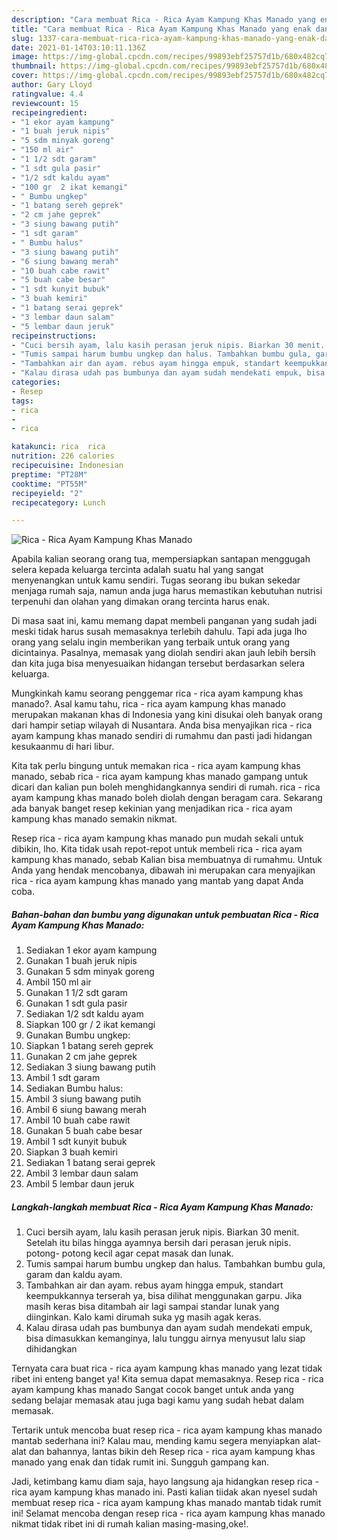 ```yaml
---
description: "Cara membuat Rica - Rica Ayam Kampung Khas Manado yang enak dan Mudah Dibuat"
title: "Cara membuat Rica - Rica Ayam Kampung Khas Manado yang enak dan Mudah Dibuat"
slug: 1337-cara-membuat-rica-rica-ayam-kampung-khas-manado-yang-enak-dan-mudah-dibuat
date: 2021-01-14T03:10:11.136Z
image: https://img-global.cpcdn.com/recipes/99893ebf25757d1b/680x482cq70/rica-rica-ayam-kampung-khas-manado-foto-resep-utama.jpg
thumbnail: https://img-global.cpcdn.com/recipes/99893ebf25757d1b/680x482cq70/rica-rica-ayam-kampung-khas-manado-foto-resep-utama.jpg
cover: https://img-global.cpcdn.com/recipes/99893ebf25757d1b/680x482cq70/rica-rica-ayam-kampung-khas-manado-foto-resep-utama.jpg
author: Gary Lloyd
ratingvalue: 4.4
reviewcount: 15
recipeingredient:
- "1 ekor ayam kampung"
- "1 buah jeruk nipis"
- "5 sdm minyak goreng"
- "150 ml air"
- "1 1/2 sdt garam"
- "1 sdt gula pasir"
- "1/2 sdt kaldu ayam"
- "100 gr  2 ikat kemangi"
- " Bumbu ungkep"
- "1 batang sereh geprek"
- "2 cm jahe geprek"
- "3 siung bawang putih"
- "1 sdt garam"
- " Bumbu halus"
- "3 siung bawang putih"
- "6 siung bawang merah"
- "10 buah cabe rawit"
- "5 buah cabe besar"
- "1 sdt kunyit bubuk"
- "3 buah kemiri"
- "1 batang serai geprek"
- "3 lembar daun salam"
- "5 lembar daun jeruk"
recipeinstructions:
- "Cuci bersih ayam, lalu kasih perasan jeruk nipis. Biarkan 30 menit. Setelah itu bilas hingga ayamnya bersih dari perasan jeruk nipis. potong- potong kecil agar cepat masak dan lunak."
- "Tumis sampai harum bumbu ungkep dan halus. Tambahkan bumbu gula, garam dan kaldu ayam."
- "Tambahkan air dan ayam. rebus ayam hingga empuk, standart keempukkannya terserah ya, bisa dilihat menggunakan garpu. Jika masih keras bisa ditambah air lagi sampai standar lunak yang diinginkan. Kalo kami dirumah suka yg masih agak keras."
- "Kalau dirasa udah pas bumbunya dan ayam sudah mendekati empuk, bisa dimasukkan kemanginya, lalu tunggu airnya menyusut lalu siap dihidangkan"
categories:
- Resep
tags:
- rica
- 
- rica

katakunci: rica  rica 
nutrition: 226 calories
recipecuisine: Indonesian
preptime: "PT28M"
cooktime: "PT55M"
recipeyield: "2"
recipecategory: Lunch

---
```



![Rica - Rica Ayam Kampung Khas Manado](https://img-global.cpcdn.com/recipes/99893ebf25757d1b/680x482cq70/rica-rica-ayam-kampung-khas-manado-foto-resep-utama.jpg)

Apabila kalian seorang orang tua, mempersiapkan santapan menggugah selera kepada keluarga tercinta adalah suatu hal yang sangat menyenangkan untuk kamu sendiri. Tugas seorang ibu bukan sekedar menjaga rumah saja, namun anda juga harus memastikan kebutuhan nutrisi terpenuhi dan olahan yang dimakan orang tercinta harus enak.

Di masa  saat ini, kamu memang dapat membeli panganan yang sudah jadi meski tidak harus susah memasaknya terlebih dahulu. Tapi ada juga lho orang yang selalu ingin memberikan yang terbaik untuk orang yang dicintainya. Pasalnya, memasak yang diolah sendiri akan jauh lebih bersih dan kita juga bisa menyesuaikan hidangan tersebut berdasarkan selera keluarga. 



Mungkinkah kamu seorang penggemar rica - rica ayam kampung khas manado?. Asal kamu tahu, rica - rica ayam kampung khas manado merupakan makanan khas di Indonesia yang kini disukai oleh banyak orang dari hampir setiap wilayah di Nusantara. Anda bisa menyajikan rica - rica ayam kampung khas manado sendiri di rumahmu dan pasti jadi hidangan kesukaanmu di hari libur.

Kita tak perlu bingung untuk memakan rica - rica ayam kampung khas manado, sebab rica - rica ayam kampung khas manado gampang untuk dicari dan kalian pun boleh menghidangkannya sendiri di rumah. rica - rica ayam kampung khas manado boleh diolah dengan beragam cara. Sekarang ada banyak banget resep kekinian yang menjadikan rica - rica ayam kampung khas manado semakin nikmat.

Resep rica - rica ayam kampung khas manado pun mudah sekali untuk dibikin, lho. Kita tidak usah repot-repot untuk membeli rica - rica ayam kampung khas manado, sebab Kalian bisa membuatnya di rumahmu. Untuk Anda yang hendak mencobanya, dibawah ini merupakan cara menyajikan rica - rica ayam kampung khas manado yang mantab yang dapat Anda coba.

<!--inarticleads1-->

##### Bahan-bahan dan bumbu yang digunakan untuk pembuatan Rica - Rica Ayam Kampung Khas Manado:

1. Sediakan 1 ekor ayam kampung
1. Gunakan 1 buah jeruk nipis
1. Gunakan 5 sdm minyak goreng
1. Ambil 150 ml air
1. Gunakan 1 1/2 sdt garam
1. Gunakan 1 sdt gula pasir
1. Sediakan 1/2 sdt kaldu ayam
1. Siapkan 100 gr / 2 ikat kemangi
1. Gunakan  Bumbu ungkep:
1. Siapkan 1 batang sereh geprek
1. Gunakan 2 cm jahe geprek
1. Sediakan 3 siung bawang putih
1. Ambil 1 sdt garam
1. Sediakan  Bumbu halus:
1. Ambil 3 siung bawang putih
1. Ambil 6 siung bawang merah
1. Ambil 10 buah cabe rawit
1. Gunakan 5 buah cabe besar
1. Ambil 1 sdt kunyit bubuk
1. Siapkan 3 buah kemiri
1. Sediakan 1 batang serai geprek
1. Ambil 3 lembar daun salam
1. Ambil 5 lembar daun jeruk




<!--inarticleads2-->

##### Langkah-langkah membuat Rica - Rica Ayam Kampung Khas Manado:

1. Cuci bersih ayam, lalu kasih perasan jeruk nipis. Biarkan 30 menit. Setelah itu bilas hingga ayamnya bersih dari perasan jeruk nipis. potong- potong kecil agar cepat masak dan lunak.
1. Tumis sampai harum bumbu ungkep dan halus. Tambahkan bumbu gula, garam dan kaldu ayam.
1. Tambahkan air dan ayam. rebus ayam hingga empuk, standart keempukkannya terserah ya, bisa dilihat menggunakan garpu. Jika masih keras bisa ditambah air lagi sampai standar lunak yang diinginkan. Kalo kami dirumah suka yg masih agak keras.
1. Kalau dirasa udah pas bumbunya dan ayam sudah mendekati empuk, bisa dimasukkan kemanginya, lalu tunggu airnya menyusut lalu siap dihidangkan




Ternyata cara buat rica - rica ayam kampung khas manado yang lezat tidak ribet ini enteng banget ya! Kita semua dapat memasaknya. Resep rica - rica ayam kampung khas manado Sangat cocok banget untuk anda yang sedang belajar memasak atau juga bagi kamu yang sudah hebat dalam memasak.

Tertarik untuk mencoba buat resep rica - rica ayam kampung khas manado mantab sederhana ini? Kalau mau, mending kamu segera menyiapkan alat-alat dan bahannya, lantas bikin deh Resep rica - rica ayam kampung khas manado yang enak dan tidak rumit ini. Sungguh gampang kan. 

Jadi, ketimbang kamu diam saja, hayo langsung aja hidangkan resep rica - rica ayam kampung khas manado ini. Pasti kalian tiidak akan nyesel sudah membuat resep rica - rica ayam kampung khas manado mantab tidak rumit ini! Selamat mencoba dengan resep rica - rica ayam kampung khas manado nikmat tidak ribet ini di rumah kalian masing-masing,oke!.

